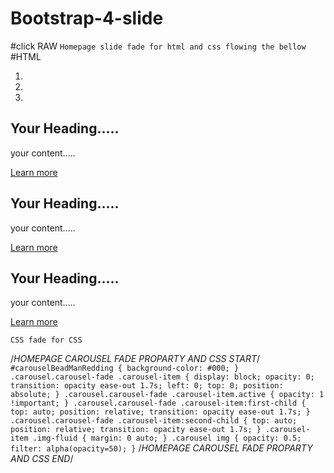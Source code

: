 # Bootstrap-4-slide
#click RAW
``Homepage slide fade for html and css flowing the bellow
``
#HTML
 <section id="showcase" class="bg-dark">
		        <div id="myCarousel" class="carousel carousel-fade" data-ride="carousel" data-interval="50000">
		          <ol class="carousel-indicators">
		            <li data-slide-to="0" data-target="#myCarousel" class="active"></li>
		            <li data-slide-to="1" data-target="#myCarousel"></li>
		            <li data-slide-to="2" data-target="#myCarousel"></li>
		          </ol>
		            <div class="carousel-inner">
		                <div class="carousel-item carousel-bg-1 active">
		                    <div class="container">
		                        <div class="carousel-caption h-100">
		                          <div class="hero-area-table d-table w-100 h-100">
		                            <div class="hero-area-tablcell d-table-cell align-middle">
		                               <h1 class="mb-3">Your Heading.....</h1>
		                                <p>your content.....</p>
		                                <a href="#" class="btn btn-danger py-2 px-3">Learn more</a>
		                          </div>
		                        </div>
		                      </div>
		                    </div>
		                </div>
		                <div class="carousel-item carousel-bg-2">
		                    <div class="container">
		                        <div class="carousel-caption h-100">
		                          <div class="hero-area-table d-table w-100 h-100">
		                            <div class="hero-area-tablcell d-table-cell align-middle">
		                            <h1 class="mb-3">Your Heading.....</h1>
		                                <p>your content.....</p>
		                                <a href="#" class="btn btn-primary py-2 px-3">Learn more</a>
		                          </div>
		                        </div>
		                      </div>
		                    </div>
		                </div>
		                <div class="carousel-item carousel-bg-3">
		                    <div class="container">
		                        <div class="carousel-caption h-100">
		                          <div class="hero-area-table d-table w-100 h-100">
		                            <div class="hero-area-tablcell d-table-cell align-middle">
		                                <h1 class="mb-3">Your Heading.....</h1>
		                                <p>your content.....</p>
		                                <a href="#" class="btn btn-warning py-2 px-3">Learn more</a>
		                          </div>
		                        </div>
		                      </div>
		                    </div>
		                </div>
		            </div>
		            <a href="#myCarousel" class="carousel-control-prev" role="button" data-slide="prev">
		              <span class="fa fa-long-arrow-left" aria-hidden="true"></span>
		            </a>
		            <a href="#myCarousel" class="carousel-control-next" role="button" data-slide="next">
		              <span class="fa fa-long-arrow-right" aria-hidden="true"></span>
		            </a>
		        </div>
		    </section>
        
        
 ``CSS fade for CSS
 ``
 
/*HOMEPAGE CAROUSEL FADE PROPARTY AND CSS START*/
``
#carouselBeadManRedding {
    background-color: #000;
}
.carousel.carousel-fade .carousel-item {
    display: block;
    opacity: 0;
    transition: opacity ease-out 1.7s;
    left: 0;
    top: 0;
    position: absolute;
}
.carousel.carousel-fade .carousel-item.active {
    opacity: 1 !important;
}
.carousel.carousel-fade .carousel-item:first-child {
    top: auto;
    position: relative;
    transition: opacity ease-out 1.7s;
}
.carousel.carousel-fade .carousel-item:second-child {
    top: auto;
    position: relative;
    transition: opacity ease-out 1.7s;
}
.carousel-item .img-fluid {
    margin: 0 auto;
}
.carousel img {
    opacity: 0.5;
    filter: alpha(opacity=50);
}
``
/*HOMEPAGE CAROUSEL FADE PROPARTY AND CSS END*/
        
